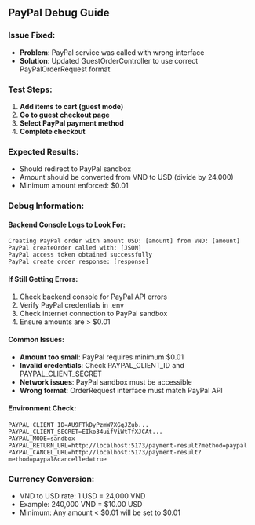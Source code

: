 ## PayPal Debug Guide

### Issue Fixed:
- **Problem**: PayPal service was called with wrong interface
- **Solution**: Updated GuestOrderController to use correct PayPalOrderRequest format

### Test Steps:

1. **Add items to cart (guest mode)**
2. **Go to guest checkout page**
3. **Select PayPal payment method**
4. **Complete checkout**

### Expected Results:
- Should redirect to PayPal sandbox
- Amount should be converted from VND to USD (divide by 24,000)
- Minimum amount enforced: $0.01

### Debug Information:

#### Backend Console Logs to Look For:
```
Creating PayPal order with amount USD: [amount] from VND: [amount]
PayPal createOrder called with: [JSON]
PayPal access token obtained successfully
PayPal create order response: [response]
```

#### If Still Getting Errors:
1. Check backend console for PayPal API errors
2. Verify PayPal credentials in .env
3. Check internet connection to PayPal sandbox
4. Ensure amounts are > $0.01

#### Common Issues:
- **Amount too small**: PayPal requires minimum $0.01
- **Invalid credentials**: Check PAYPAL_CLIENT_ID and PAYPAL_CLIENT_SECRET
- **Network issues**: PayPal sandbox must be accessible
- **Wrong format**: OrderRequest interface must match PayPal API

#### Environment Check:
```env
PAYPAL_CLIENT_ID=AU9FTkDyPzmW7XGqJZub...
PAYPAL_CLIENT_SECRET=EIko34uifViWtTfXJCAt...
PAYPAL_MODE=sandbox
PAYPAL_RETURN_URL=http://localhost:5173/payment-result?method=paypal
PAYPAL_CANCEL_URL=http://localhost:5173/payment-result?method=paypal&cancelled=true
```

### Currency Conversion:
- VND to USD rate: 1 USD = 24,000 VND
- Example: 240,000 VND = $10.00 USD
- Minimum: Any amount < $0.01 will be set to $0.01
